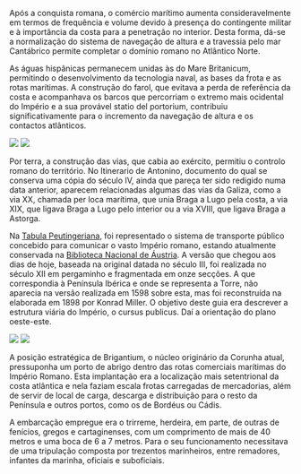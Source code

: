 Após a conquista romana, o comércio marítimo aumenta consideravelmente em termos de frequência e volume devido à presença do contingente militar e à importância da costa para a penetração no interior. Desta forma, dá-se a normalização do sistema de navegação de altura e a travessia pelo mar Cantábrico permite completar o domínio romano no Atlântico Norte.

As águas hispânicas permanecem unidas às do Mare Britanicum, permitindo o desenvolvimento da tecnologia naval, as bases da frota e as rotas marítimas. A construção do farol, que evitava a perda de referência da costa e acompanhava os barcos que percorriam o extremo mais ocidental do Império e a sua provável statio del portorium, contribuiu significativamente para o incremento da navegação de altura e os contactos atlânticos.

<div class="photoset-grid" data-layout="2">
<a href="http://ciav.s3.amazonaws.com/img/imperio-romano-1677.jpg" class="fresco" data-fresco-group="article" data-fresco-caption="Mapa del Imperio Romano, 1677"><img src="http://ciav.s3.amazonaws.com/img/imperio-romano-1677.jpg"></a>
<a href="http://ciav.s3.amazonaws.com/img/reino-de-galaecia-1638.jpg" class="fresco" data-fresco-group="article" data-fresco-caption="Mapa de Gallaecia, 1638"><img src="http://ciav.s3.amazonaws.com/img/reino-de-galaecia-1638.jpg"></a>
</div> 

Por terra, a construção das vias, que cabia ao exército, permitiu o controlo romano do território. No Itinerario de Antonino, documento do qual se conserva uma cópia do século IV, ainda que pareça ter sido redigido numa data anterior, aparecem relacionadas algumas das vias da Galiza, como a via XX, chamada per loca marítima, que unia Braga a Lugo pela costa, a via XIX, que ligava Braga a Lugo pelo interior ou a via XVIII, que ligava Braga a Astorga.

Na [Tabula Peutingeriana](http://pt.wikipedia.org/wiki/Tabula_Peutingeriana), foi representado o sistema de transporte público concebido para comunicar o vasto Império romano, estando atualmente conservada na [Biblioteca Nacional de Áustria](http://www.onb.ac.at). A versão que chegou aos dias de hoje, baseada na original datada no século III, foi realizada no século XII em pergaminho e fragmentada em onze secções. A que correspondia à Península Ibérica e onde se representa a Torre, não aparecia na versão realizada em 1598 sobre esta, mas foi reconstruída na elaborada em 1898 por Konrad Miller. O objetivo deste guia era descrever a estrutura viária do Império, o cursus publicus. Daí a orientação do plano oeste-este.

<div class="photoset-grid" data-layout="2">
<a href="http://ciav.s3.amazonaws.com/img/tabula.jpg" class="fresco" data-fresco-group="article" data-fresco-caption="Tábula Peutingeriana"><img src="http://ciav.s3.amazonaws.com/img/tabula.jpg"></a>
<a href="http://ciav.s3.amazonaws.com/img/_DSC3206.jpg" class="fresco" data-fresco-group="article" data-fresco-caption="Trirreme"><img src="http://ciav.s3.amazonaws.com/img/_DSC3206.jpg"></a>
</div> 

A posição estratégica de Brigantium, o núcleo originário da Corunha atual, pressuponha um porto de abrigo dentro das rotas comerciais marítimas do Império Romano. Esta implantação era a localização mais setentrional da costa atlântica e nela faziam escala frotas carregadas de mercadorias, além de servir de local de carga, descarga e distribuição para o resto da Península e outros portos, como os de Bordéus ou Cádis.

A embarcação empregue era o trirreme, herdeira, em parte, de outras de fenícios, gregos e cartaginenses, com um comprimento de mais de 40 metros e uma boca de 6 a 7 metros. Para o seu funcionamento necessitava de uma tripulação composta por trezentos marinheiros, entre remadores, infantes da marinha, oficiais e suboficiais.